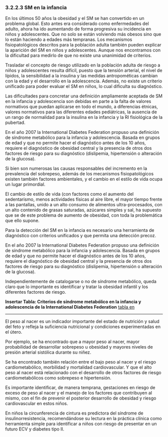 ### 3.2.2.3 SM en la infancia

En los últimos 50 años la obesidad y el SM se han convertido en un problema global. Esto antes era considerado como enfermedades del adulto, ahora ha ido aumentando de forma progresiva su incidencia en niños y adolescentes. Que no solo se están volviendo más obesos sino que lo están haciendo a edades más tempranas. Los mecanismos fisiopatológicos descritos para la población adulta también pueden explicar la aparición del SM en niños y adolescentes.
Aunque nos encontramos con la dificultad para medirlo de que no existe una unanimidad de criterios.

Trasladar el concepto de riesgo utilizado en la población adulta de riesgo a niños y adolescentes resulta difícil, puesto que la tensión arterial, el nivel de lípidos, la sensibilidad a la insulina y las medidas antropométicas cambian con la edad y el desarrollo en la adolescencia. Además, no existe un criterio unificado para poder evaluar el SM en niños, lo cual dificulta su diagnóstico.

Las dificultades para concretar una definición ampliamente aceptada de SM en la infancia y adolescencia son debidas en parte a la falta de valores normativos que puedan aplicarse en todo el mundo, a diferencias étnicas, valores normativos para las diferentes edades pediátricas, la ausencia de un rango de normalidad para la insulina en la infancia y la RI fisiológica de la pubertad.

En el año 2007 la International Diabetes Federation propuso una definición de síndrome metabólico para la infancia y adolescencia. Basada en grupos de edad y que no permite hacer el diagnóstico antes de los 10 años, requiere el diagnóstico de obesidad central y la presencia de otros dos factores de riesgo para su diagnóstico (dislipemia, hipertensión o alteración de la glucosa).

Si bien son numerosas las causas responsables del incremento en la prevalencia del sobrepeso, además de los mecanismos fisiopatológicos existen también factores ambientales, y el cambio en el estilo de vida ocupa un lugar primordial.

El cambio de estilo de vida (con factores como el aumento del sedentarismo, menos actividades físicas al aire libre, el mayor tiempo frente a las pantallas, unido a un alto consumo de alimentos ultra-procesados, con un alto contenido de grasas saturadas, azúcares simples y sal, ha supuesto que se de este problema de aumento de obesidad, con toda la problemática que ello supone.

Para la detección del SM en la infancia es necesario una herramienta de diagnóstico con criterios unificados y que permita una detección precoz.

En el año 2007 la International Diabetes Federation propuso una definición de síndrome metabólico para la infancia y adolescencia. Basada en grupos de edad y que no permite hacer el diagnóstico antes de los 10 años, requiere el diagnóstico de obesidad central y la presencia de otros dos factores de riesgo para su diagnóstico (dislipemia, hipertensión o alteración de la glucosa).

Independientemente de catalogarse o no de síndrome metabólico, queda claro que lo importante es identificar y tratar la obesidad infantil y los diferentes factores de riesgo.

**Insertar Tabla: Criterios de síndrome metabólico en la infancia y adolescencia de la International Diabetes Federation** [tabla en](/docs/documentacion/Obesidad_y_sindrome_metabolico.pdf)



--- 

El peso al nacer es un indicador importante del estado de nutrición y salud del feto y refleja la suficiencia nutricional y condiciones experimentadas en el útero.

Por ejemplo, se ha encontrado que a mayor peso al nacer, mayor probabilidad de desarrollar sobrepeso u obesidad y mayores niveles de presión arterial sistólica durante su niñez.

Se ha encontrado también relación entre el bajo peso al nacer y el riesgo cardiometabólico, morbilidad y mortalidad cardiovascular. Y que el alto peso al nacer está relacionado con el desarrollo de otros factores de riesgo cardiometabólicos como sobrepeso e hipertensión.

Es importante identificar, de manera temprana, gestaciones en riesgo de exceso de peso al nacer y el manejo de los factores que contribuyen al mismo, con el fin de prevenir el posterior desarrollo de obesidad y riesgo cardiovascular en estos niños.

En niños la circunferencia de cintura es predictora del síndrome de insulinorresistencia, recomendándose su lectura en la práctica clínica como herramienta simple para identificar a niños con riesgo de presentar en un futuro ECV y diabetes tipo II.



